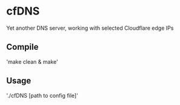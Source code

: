 # cfDNS
Yet another DNS server, working with selected Cloudflare edge IPs

## Compile

'make clean & make'

## Usage

'./cfDNS [path to config file]'